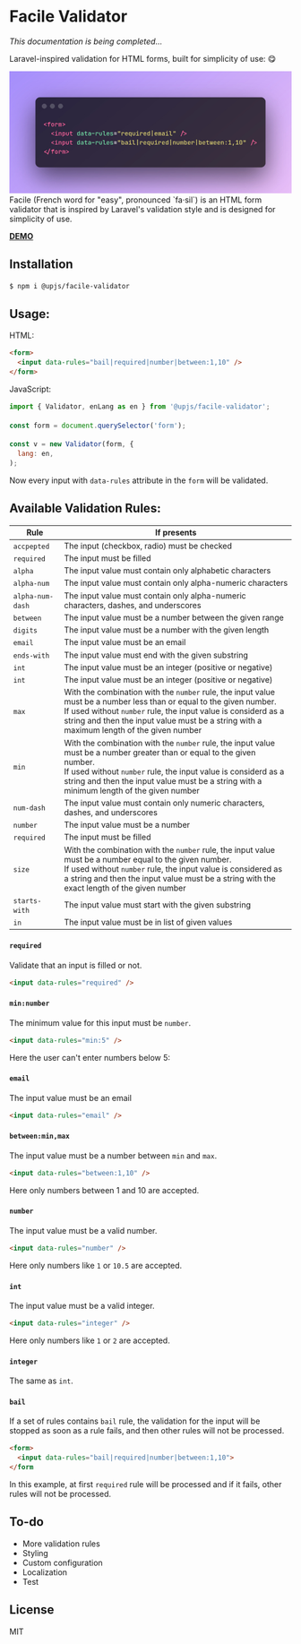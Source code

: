 # Facile Validator

_This documentation is being completed..._

Laravel-inspired validation for HTML forms, built for simplicity of use: 😋

<img src="./misc/intro.jpg" />
Facile (French word for "easy", pronounced `fa·sil`) is an HTML form validator that is inspired by Laravel's validation style and is designed for simplicity of use.

**[DEMO](https://upjs.github.io/facile-validator/)**

## Installation

```bash
$ npm i @upjs/facile-validator
```

## Usage:
HTML:
```html
<form>
  <input data-rules="bail|required|number|between:1,10" />
</form>
```

JavaScript:

```javascript
import { Validator, enLang as en } from '@upjs/facile-validator';

const form = document.querySelector('form');

const v = new Validator(form, {
  lang: en,
);
```
Now every input with `data-rules` attribute in the `form` will be validated.

## Available Validation Rules:


| Rule          | If presents   |
| ------------- | ------------- |
| `accpepted`   | The input (checkbox, radio) must be checked  |
| `required`    | The input must be filled  |
| `alpha`       | The input value must contain only alphabetic characters   |
| `alpha-num`   | The input value must contain only alpha-numeric characters   |
| `alpha-num-dash`    | The input value must contain only alpha-numeric characters, dashes, and underscores  |
| `between`     | The input value must be a number between the given range  |
| `digits`      | The input value must be a number with the given length  |
| `email`       | The input value must be an email |
| `ends-with`   | The input value must end with the given substring |
| `int`         | The input value must be an integer (positive or negative) |
| `int`         | The input value must be an integer (positive or negative) |
| `max`         | With the combination with the `number` rule, the input value must be a number less than or equal to the given number. <br/> If used without `number` rule, the input value is considerd as a string and then the input value must be a string with a maximum length of the given number |
| `min`         | With the combination with the `number` rule, the input value must be a number greater than or equal to the given number. <br/> If used without `number` rule, the input value is considerd as a string and then the input value must be a string with a minimum length of the given number |
| `num-dash`    | The input value must contain only numeric characters, dashes, and underscores  |
| `number`      | The input value must be a number |
| `required`    | The input must be filled  |
| `size`        | With the combination with the `number` rule, the input value must be a number equal to the given number. <br/> If used without `number` rule, the input value is considered as a string and then the input value must be a string with the exact length of the given number  |
| `starts-with` | The input value must start with the given substring |
| `in`          | The input value must be in list of given values |


#### `required`

Validate that an input is filled or not.

```html
<input data-rules="required" />
```

#### `min:number`

The minimum value for this input must be `number`.

```html
<input data-rules="min:5" />
```

Here the user can't enter numbers below 5:

#### `email`

The input value must be an email

```html
<input data-rules="email" />
```

#### `between:min,max`

The input value must be a number between `min` and `max`.

```html
<input data-rules="between:1,10" />
```

Here only numbers between 1 and 10 are accepted.

#### `number`

The input value must be a valid number.

```html
<input data-rules="number" />
```

Here only numbers like `1` or `10.5` are accepted.

#### `int`

The input value must be a valid integer.

```html
<input data-rules="integer" />
```

Here only numbers like `1` or `2` are accepted.

#### `integer`

The same as `int`.

#### `bail`

If a set of rules contains `bail` rule, the validation for the input will be stopped as soon as a rule fails, and then other rules will not be processed.

```html
<form>
  <input data-rules="bail|required|number|between:1,10">
</form
```

In this example, at first `required` rule will be processed and if it fails, other rules will not be processed.

## To-do

- More validation rules
- Styling
- Custom configuration
- Localization
- Test

## License

MIT
